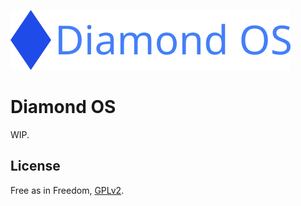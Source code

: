 ![logo](./logo/wide_logo.png)
# Diamond OS
WIP.

## License
Free as in Freedom, [GPLv2](./LICENSE).

